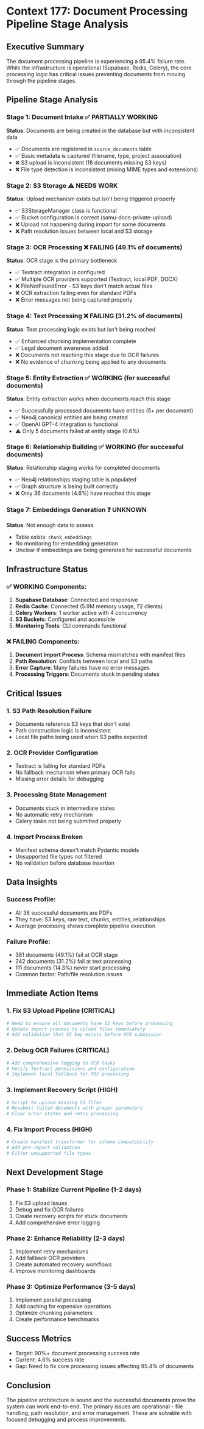 # Context 177: Document Processing Pipeline Stage Analysis

## Executive Summary
The document processing pipeline is experiencing a 95.4% failure rate. While the infrastructure is operational (Supabase, Redis, Celery), the core processing logic has critical issues preventing documents from moving through the pipeline stages.

## Pipeline Stage Analysis

### Stage 1: Document Intake ✅ PARTIALLY WORKING
**Status**: Documents are being created in the database but with inconsistent data
- ✅ Documents are registered in `source_documents` table
- ✅ Basic metadata is captured (filename, type, project association)
- ❌ S3 upload is inconsistent (18 documents missing S3 keys)
- ❌ File type detection is inconsistent (mixing MIME types and extensions)

### Stage 2: S3 Storage ⚠️ NEEDS WORK
**Status**: Upload mechanism exists but isn't being triggered properly
- ✅ S3StorageManager class is functional
- ✅ Bucket configuration is correct (samu-docs-private-upload)
- ❌ Upload not happening during import for some documents
- ❌ Path resolution issues between local and S3 storage

### Stage 3: OCR Processing ❌ FAILING (49.1% of documents)
**Status**: OCR stage is the primary bottleneck
- ✅ Textract integration is configured
- ✅ Multiple OCR providers supported (Textract, local PDF, DOCX)
- ❌ FileNotFoundError - S3 keys don't match actual files
- ❌ OCR extraction failing even for standard PDFs
- ❌ Error messages not being captured properly

### Stage 4: Text Processing ❌ FAILING (31.2% of documents)
**Status**: Text processing logic exists but isn't being reached
- ✅ Enhanced chunking implementation complete
- ✅ Legal document awareness added
- ❌ Documents not reaching this stage due to OCR failures
- ❌ No evidence of chunking being applied to any documents

### Stage 5: Entity Extraction ✅ WORKING (for successful documents)
**Status**: Entity extraction works when documents reach this stage
- ✅ Successfully processed documents have entities (5+ per document)
- ✅ Neo4j canonical entities are being created
- ✅ OpenAI GPT-4 integration is functional
- ⚠️ Only 5 documents failed at entity stage (0.6%)

### Stage 6: Relationship Building ✅ WORKING (for successful documents)
**Status**: Relationship staging works for completed documents
- ✅ Neo4j relationships staging table is populated
- ✅ Graph structure is being built correctly
- ❌ Only 36 documents (4.6%) have reached this stage

### Stage 7: Embeddings Generation ❓ UNKNOWN
**Status**: Not enough data to assess
- Table exists: `chunk_embeddings`
- No monitoring for embedding generation
- Unclear if embeddings are being generated for successful documents

## Infrastructure Status

### ✅ WORKING Components:
1. **Supabase Database**: Connected and responsive
2. **Redis Cache**: Connected (5.9M memory usage, 72 clients)
3. **Celery Workers**: 1 worker active with 4 concurrency
4. **S3 Buckets**: Configured and accessible
5. **Monitoring Tools**: CLI commands functional

### ❌ FAILING Components:
1. **Document Import Process**: Schema mismatches with manifest files
2. **Path Resolution**: Conflicts between local and S3 paths
3. **Error Capture**: Many failures have no error messages
4. **Processing Triggers**: Documents stuck in pending states

## Critical Issues

### 1. S3 Path Resolution Failure
- Documents reference S3 keys that don't exist
- Path construction logic is inconsistent
- Local file paths being used when S3 paths expected

### 2. OCR Provider Configuration
- Textract is failing for standard PDFs
- No fallback mechanism when primary OCR fails
- Missing error details for debugging

### 3. Processing State Management
- Documents stuck in intermediate states
- No automatic retry mechanism
- Celery tasks not being submitted properly

### 4. Import Process Broken
- Manifest schema doesn't match Pydantic models
- Unsupported file types not filtered
- No validation before database insertion

## Data Insights

### Success Profile:
- All 36 successful documents are PDFs
- They have: S3 keys, raw text, chunks, entities, relationships
- Average processing shows complete pipeline execution

### Failure Profile:
- 381 documents (49.1%) fail at OCR stage
- 242 documents (31.2%) fail at text processing
- 111 documents (14.3%) never start processing
- Common factor: Path/file resolution issues

## Immediate Action Items

### 1. Fix S3 Upload Pipeline (CRITICAL)
```python
# Need to ensure all documents have S3 keys before processing
# Update import process to upload files immediately
# Add validation that S3 key exists before OCR submission
```

### 2. Debug OCR Failures (CRITICAL)
```python
# Add comprehensive logging to OCR tasks
# Verify Textract permissions and configuration
# Implement local fallback for PDF processing
```

### 3. Implement Recovery Script (HIGH)
```python
# Script to upload missing S3 files
# Resubmit failed documents with proper parameters
# Clear error states and retry processing
```

### 4. Fix Import Process (HIGH)
```python
# Create manifest transformer for schema compatibility
# Add pre-import validation
# Filter unsupported file types
```

## Next Development Stage

### Phase 1: Stabilize Current Pipeline (1-2 days)
1. Fix S3 upload issues
2. Debug and fix OCR failures
3. Create recovery scripts for stuck documents
4. Add comprehensive error logging

### Phase 2: Enhance Reliability (2-3 days)
1. Implement retry mechanisms
2. Add fallback OCR providers
3. Create automated recovery workflows
4. Improve monitoring dashboards

### Phase 3: Optimize Performance (3-5 days)
1. Implement parallel processing
2. Add caching for expensive operations
3. Optimize chunking parameters
4. Create performance benchmarks

## Success Metrics
- Target: 90%+ document processing success rate
- Current: 4.6% success rate
- Gap: Need to fix core processing issues affecting 95.4% of documents

## Conclusion
The pipeline architecture is sound and the successful documents prove the system can work end-to-end. The primary issues are operational - file handling, path resolution, and error management. These are solvable with focused debugging and process improvements.